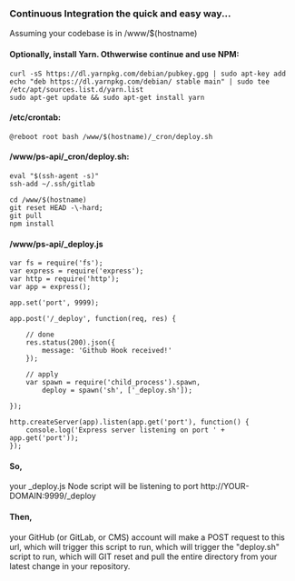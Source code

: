 <script>window.scrollTo(0,document.body.scrollHeight);</script>  
  
### Continuous Integration the quick and easy way...  
Assuming your codebase is in /www/$(hostname)  
  
#### Optionally, install Yarn. Othwerwise continue and use NPM:  
```  
curl -sS https://dl.yarnpkg.com/debian/pubkey.gpg | sudo apt-key add  
echo "deb https://dl.yarnpkg.com/debian/ stable main" | sudo tee /etc/apt/sources.list.d/yarn.list  
sudo apt-get update && sudo apt-get install yarn  
```  
#### /etc/crontab:  
```  
@reboot root bash /www/$(hostname)/_cron/deploy.sh  
```  
#### /www/ps-api/_cron/deploy.sh:  
```  
eval "$(ssh-agent -s)"  
ssh-add ~/.ssh/gitlab  
  
cd /www/$(hostname)  
git reset HEAD -\-hard;  
git pull  
npm install  
```  
#### /www/ps-api/_deploy.js  
```  
var fs = require('fs');  
var express = require('express');  
var http = require('http');  
var app = express();  
  
app.set('port', 9999);  
  
app.post('/_deploy', function(req, res) {  
  
    // done  
    res.status(200).json({  
        message: 'Github Hook received!'  
    });  
  
    // apply  
    var spawn = require('child_process').spawn,  
        deploy = spawn('sh', ['_deploy.sh']);  
  
});  
  
http.createServer(app).listen(app.get('port'), function() {  
    console.log('Express server listening on port ' + app.get('port'));  
});  
```  
#### So,  
your _deploy.js Node script will be listening to port http://YOUR-DOMAIN:9999/_deploy  
  
#### Then,  
your GitHub (or GitLab, or CMS) account will make a POST request to this url, which will trigger this script to run, which will trigger the "deploy.sh" script to run, which will GIT reset and pull the entire directory from your latest change in your repository.  
